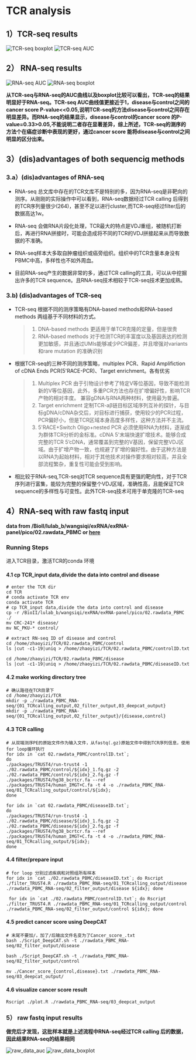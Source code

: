 # TCR analysis
## 1）TCR-seq results

![TCR-seq boxplot](https://i.loli.net/2020/12/14/pla1GtT3efwo8Vk.png)
![TCR-seq AUC](https://i.loli.net/2020/12/14/EDunBASOsv9yMrb.png)

## 2） RNA-seq results

![RNA-seq AUC](https://i.loli.net/2020/12/14/9GOMTiCLAQ1UXDV.png)
![RNA-seq boxplot](https://i.loli.net/2020/12/14/IdLvgsVT5niJ3cm.png)

**从TCR-seq与RNA-seq的AUC曲线以及boxplot比较可以看出，TCR-seq的结果明显好于RNA-seq。TCR-seq AUC曲线值更接近于1，disease与control之间的cancer score P-value<<0.05,说明TCR-seq的方法disease与control之间存在明显差异。而RNA-seq的结果显示，disease与control的cancer score 的P-value=0.33>0.05,不能说明二者存在显著差异，综上所述，TCR-seq的测序的方法个在癌症诊断中表现的更好，通过cancer score 能将disease与control之间明显的区分出来。**

## 3）(dis)advantages of both sequencig methods
### 3.a）(dis)advantages of RNA-seq
* RNA-seq 总文库中存在的TCR文库不是特别的多，因为RNA-seq是非靶向的测序。从刚刚的实际操作中可以看到，RNA-seq数据经过TCR calling 后得到的TCR序列量很少(264)，甚至不足以进行cluster,而TCR-seq经过filter后的数据高达1w。
* RNA-seq 会做RNA片段化处理，TCR最大的特点是VDJ重组，被随机打断后，再进行RNA拼接时，可能会造成将不同的TCR的VDJ拼接起来从而导致数据的不准确。
* RNA-seq样本大多取自肿瘤组织或癌旁组织。组织中的TCR含量本身没有PBMC中高，多样性也不如外周血。

* 目前RNA-seq产生的数据非常的多，通过TCR calling的工具，可以从中挖掘出许多的TCR sequence。且RNA-seq技术相较于TCR-seq技术更加成熟。

### 3.b) (dis)advantages of TCR-seq
*	TCR-seq 根据不同的测序策略有DNA-based methods和RNA-based methods 两组基于不同材料的方式。
	>  1. DNA-based methods 更适用于单TCR克隆的定量，但是很贵
	>  2. RNA-based methods 对于检测TCR的丰富度以及基因表达的检测更加敏感，并且通过UMIs能够减少PCR偏差，并且增强对variants和rare mutation 的准确识别
* 根据TCR-seq的三种不同的测序策略，multiplex PCR、Rapid Amplifiction of cDNA Ends PCR(5'RACE-PCR)、Target enrichment。各有优劣
	> 1. Multiplex PCR 由于引物设计参考了特定V等位基因，导致不能检测新的V等位基因，此外，多重PCR方法也存在扩增偏好性，影响TCR产物的相对丰度。 兼容gDNA与RNA两种材料，使用最为普遍。
	> 2. Target enrichment 定制TCR-aβ链目标区域序列互补的探针，与目标gDNA/cDNA杂交后，对目标进行捕获，使用较少的PCR过程，PCR偏好小，但是TCR区域本身高度多样性，这种方法并不主流。
	> 3. 5'RACE+Switch Oligo+nested PCR 必须使用RNA为材料，逐渐成为群体TCR分析的金标准。cDNA 5'末端快速扩增技术。能够合成完整的TCR 5’cDNA，通常覆盖到完整的V基因，保留完整VDJ区域。由于扩增产物一致，也规避了扩增的偏好性。由于这种方法是以RNA为起始材料，相对于其他技术对操作要求相对较高，并且全部流程繁杂，重复性可能会受到影响。
* 相比较于RNA-seq,TCR-seq对TCR sequence具有更强的靶向性，对于TCR序列进行富集，能较为完整的保留整个VDJ区域，准确性高，且能保证TCR sequence的多样性与可变性。此外TCR-seq技术可用于单克隆的TCR-seq

## 4）RNA-seq with raw fastq input
**data from /BioII/lulab_b/wangsiqi/exRNA/exRNA-panel/pico/02.rawdata_PBMC
     or [here](https://id.tsinghua.edu.cn/do/off/ui/auth/login/form/167ed2c25d7f176c20c79e341e2ccdf0/0?/tsinghua-auth/callback/)**

### Running Steps
进入TCR目录，激活TCR的conda 环境

#### 4.1 cp TCR_input data,divide the data into control and disease

```linux
# enter the TCR dir
cd TCR
# conda activate TCR env
conda activate TCR
# cp TCR_input data,divide the data into control and disease
cp -r /BioII/lulab_b/wangsiqi/exRNA/exRNA-panel/pico/02.rawdata_PBMC ./ 
mv CRC-241* disease/
mv NC_PKU-* control/

# extract RN-seq ID of disease and control
cd /home/zhaoyizi/TCR/02.rawdata_PBMC/control
ls |cut -c1-19|uniq > /home/zhaoyizi/TCR/02.rawdata_PBMC/controlID.txt

cd /home/zhaoyizi/TCR/02.rawdata_PBMC/disease
ls |cut -c1-19|uniq > /home/zhaoyizi/TCR/02.rawdata_PBMC/diseaseID.txt
```

#### 4.2 make working directory tree

```linux
# 确认路径在TCR目录下
cd /home/zhaoyizi/TCR
mkdir -p ./rawdata_PBMC_RNA-seq/{01_TCRcalling_output,02_filter_output,03_deepcat_output}
mkdir -p ./rawdata_PBMC_RNA-seq/{01_TCRcalling_output,02_filter_output}/{disease,control}
```

#### 4.3 TCR calling

```linux
# 从双端测序PE的原始文件作为输入文件，从fastq(.gz)原始文件中得到TCR序列信息，使用 for loop循环执行
for idx in `cat 02.rawdata_PBMC/controlID.txt`; 
do 
./packages/TRUST4/run-trust4 -1 ./02.rawdata_PBMC/control/${idx}_1.fq.gz -2 ./02.rawdata_PBMC/control/${idx}_2.fq.gz -f ./packages/TRUST4/hg38_bcrtcr.fa --ref ./packages/TRUST4/human_IMGT+C.fa -t 4 -o ./rawdata_PBMC_RNA-seq/01_TCRcalling_output/control/${idx}; 
done 

for idx in `cat 02.rawdata_PBMC/diseaseID.txt`;
do
./packages/TRUST4/run-trust4 -1 ./02.rawdata_PBMC/disease/${idx}_1.fq.gz -2 ./02.rawdata_PBMC/disease/${idx}_2.fq.gz -f ./packages/TRUST4/hg38_bcrtcr.fa --ref ./packages/TRUST4/human_IMGT+C.fa -t 4 -o ./rawdata_PBMC_RNA-seq/01_TCRcalling_output/${idx};
done

```

#### 4.4 filter/prepare input

```linux
# for loop 分别过滤疾病和对照组所有样本
for idx in `cat ./02.rawdata_PBMC/diseaseID.txt`; do Rscript ./filter_TRUST4.R ./rawdata_PBMC_RNA-seq/01_TCRcalling_output/disease ./rawdata_PBMC_RNA-seq/02_filter_output/disease ${idx}; done

 for idx in `cat ./02.rawdata_PBMC/controlID.txt`; do Rscript ./filter_TRUST4.R ./rawdata_PBMC_RNA-seq/01_TCRcalling_output/control ./rawdata_PBMC_RNA-seq/02_filter_output/control ${idx}; done
```

#### 4.5 predict cancer score using DeepCAT

```linux
# 末尾不要加/，加了/后输出文件名变为了Cancer_score_.txt
bash ./Script_DeepCAT.sh -t ./rawdata_PBMC_RNA-seq/02_filter_output/disease

bash ./Script_DeepCAT.sh -t ./rawdata_PBMC_RNA-seq/02_filter_output/control

mv ./Cancer_score_{control,disease}.txt ./rawdata_PBMC_RNA-seq/03_deepcat_output/
```

#### 4.6 visualize cancer score result

```linux
Rscript ./plot.R ./rawdata_PBMC_RNA-seq/03_deepcat_output
```

### 5） raw fastq input results
**做完后才发现，这批样本就是上述流程中RNA-seq经过TCR calling 后的数据，因此结果RNA-seq的结果相同**

![raw_data_auc](https://i.loli.net/2020/12/14/9GOMTiCLAQ1UXDV.png)
![raw_data_boxplot](https://i.loli.net/2020/12/14/IdLvgsVT5niJ3cm.png)
